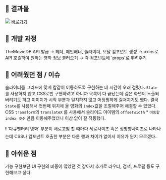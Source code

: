 ## 📍 결과물

![](./screen-shot.png)
[바로가기](https://jiyehyeon.github.io/react-netflix-clone/)

## 📍 개발 과정

<aside>
TheMovieDB API 발급
→ 헤더, 메인배너, 슬라이더, 모달 컴포넌트 생성
→ axios로 API 호출하여 원하는 영화 정보 불러오기
→ 각 컴포넌트에 `props`로 뿌려주기

</aside>

## 📍 어려웠던 점 / 이슈

슬라이더를 그리드에 맞게 칼같이 이동하도록 구현하는 데 시간이 오래 걸렸다.
`State`를 사용하지 않고 CSS로만 구현하려고 하니까 목록이 다 끝났는데 검은 화면이 노출되버리기도 하고 이미지가 시작 부분과 일치하지 않고 어정쩡하게 걸쳐지기도 했다.
결국 `State`를 사용해서 첫번째 위치에 올 영화의 `index`값을 조절해주어 해결할 수 있었다.
CSS `transform`의 `translateX` 를 사용해서 슬라이드 아이템의 `offsetwidth` \* `이동할 index 갯수` 만큼 이동해주었더니 이상 없이 잘 작동했다.

❗ ‘다큐멘터리 영화' 부분이 새로고침 할 때마다 세로사이즈 혹은 정방향사이즈로 나타나는데 CSS나 컴포넌트 호출한 부분은 다른 행과 차이가 없어서 이유가 뭔지 모르겠다..

## 📍 아쉬운 점

기능 구현보단 UI 구현의 비중이 많았던 것 같아서 추가로 라우터, 검색, 프로필 등도 구현해보고 싶다.
